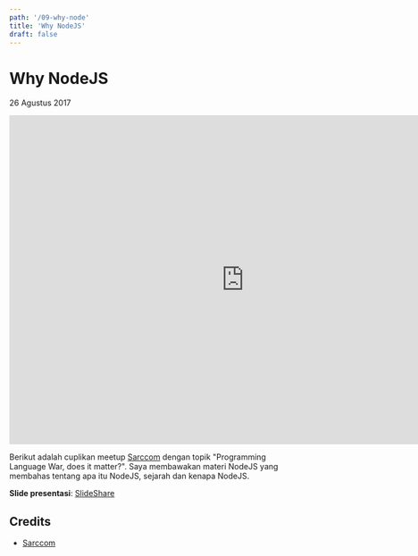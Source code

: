 ```yaml
---
path: '/09-why-node'
title: 'Why NodeJS'
draft: false
---
```


# Why NodeJS

26 Agustus 2017

<iframe width="840" height="590" src="https://www.youtube.com/embed/XZFIRUcoWOQ" frameborder="0" allowfullscreen></iframe>

Berikut adalah cuplikan meetup [Sarccom](https://www.meetup.com/Software-Architect-Indonesia/) dengan topik "Programming Language War, does it matter?". Saya membawakan materi NodeJS yang membahas tentang apa itu NodeJS, sejarah dan kenapa NodeJS.

**Slide presentasi**: [SlideShare](https://www.slideshare.net/rizafahmi/why-nodejs-79166333)


## Credits

* [Sarccom](http://sarccom.org/)
